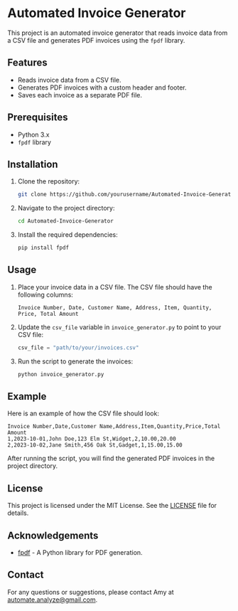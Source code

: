# Automated Invoice Generator

This project is an automated invoice generator that reads invoice data from a CSV file and generates PDF invoices using the `fpdf` library.

## Features

- Reads invoice data from a CSV file.
- Generates PDF invoices with a custom header and footer.
- Saves each invoice as a separate PDF file.

## Prerequisites

- Python 3.x
- `fpdf` library

## Installation

1. Clone the repository:
    ```sh
    git clone https://github.com/yourusername/Automated-Invoice-Generator.git
    ```
2. Navigate to the project directory:
    ```sh
    cd Automated-Invoice-Generator
    ```
3. Install the required dependencies:
    ```sh
    pip install fpdf
    ```

## Usage

1. Place your invoice data in a CSV file. The CSV file should have the following columns:
    ```
    Invoice Number, Date, Customer Name, Address, Item, Quantity, Price, Total Amount
    ```
2. Update the `csv_file` variable in `invoice_generator.py` to point to your CSV file:
    ```python
    csv_file = "path/to/your/invoices.csv"
    ```
3. Run the script to generate the invoices:
    ```sh
    python invoice_generator.py
    ```

## Example

Here is an example of how the CSV file should look:
```csv
Invoice Number,Date,Customer Name,Address,Item,Quantity,Price,Total Amount
1,2023-10-01,John Doe,123 Elm St,Widget,2,10.00,20.00
2,2023-10-02,Jane Smith,456 Oak St,Gadget,1,15.00,15.00
```

After running the script, you will find the generated PDF invoices in the project directory.

## License

This project is licensed under the MIT License. See the [LICENSE](LICENSE) file for details.

## Acknowledgements

- [fpdf](http://www.fpdf.org/) - A Python library for PDF generation.

## Contact

For any questions or suggestions, please contact Amy at automate.analyze@gmail.com.
